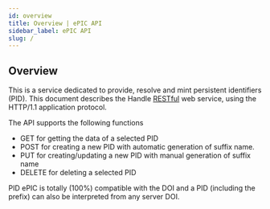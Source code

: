 ```yaml
---
id: overview
title: Overview | ePIC API
sidebar_label: ePIC API
slug: /
---
```


## Overview

This is a service dedicated to provide, resolve and mint persistent identifiers (PID). This document describes the Handle [RESTful][restful] web service, using the HTTP/1.1 application protocol.

The API supports the following functions 

- GET for getting the data of a selected PID 
- POST for creating a new PID with automatic generation of suffix name.
- PUT for creating/updating a new PID with manual generation of suffix name 
- DELETE for deleting a selected PID

PID ePIC is totally (100%) compatible with the DOI and a PID (including the prefix) can also be interpreted from any server DOI. 

[restful]: https://en.wikipedia.org/wiki/Representational_state_transfer
